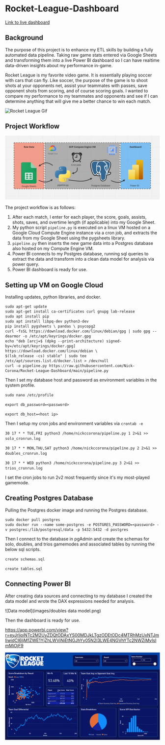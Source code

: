 # Rocket-League-Dashboard

[Link to live dashboard](https://app.powerbi.com/view?r=eyJrIjoiNTc2M2UyZDQtODAxYS00MDJkLTgzODEtODc4MTRhMzUxNTJmIiwidCI6IjM1ZWE1YjZhLWVjNjEtNGJhYy05N2I3LWE4NGVhYTc2NWZiMyIsImMiOjF9)
## Background
The purpose of this project is to enhance my ETL skills by building a fully automated data pipeline. 
Taking raw game stats entered via Google Sheets and transforming them into a live Power BI dashboard so I can have 
realtime data-driven insights about my performance in-game.

Rocket League is my favorite video game. It is essentially playing soccer with cars that can fly. Like soccer, the purpose 
of the game is to shoot shots at your opponents net, assist your teammates with passes, save opponent shots from scoring, 
and of course scoring goals. I wanted to compare my performance to my teammates and opponents and see if I can determine 
anything that will give me a better chance to win each match.


![Rocket League Gif](images/rocketleague.gif)

## Project Workflow
![Workflow diagram](images/Workflow%20Diagram.png)

The project workflow is as follows:
1. After each match, I enter for each player, the score, goals, assists, shots, saves, and overtime length (if applicable) 
into my Google Sheet.
2. My python script `pipeline.py` is executed on a linux VM hosted on a Google Cloud Compute Engine instance via a cron job, 
and extracts the data from my Google Sheet using the pygsheets library.
3. `pipeline.py` then inserts the new game data into a Postgres database also hosted on my Compute Engine VM.
4. Power BI connects to my Postgres database, running sql queries to extract the data and transform into a clean data model 
for analysis via power query.
5. Power BI dashboard is ready for use.

## Setting up VM on Google Cloud
Installing updates, python libraries, and docker.
```
sudo apt-get update
sudo apt-get install ca-certificates curl gnupg lab-release
sudo apt install pip
sudo apt install libpq-dev python3-dev
pip install pygsheets \ pandas \ psycopg2
curl -fsSL https://download.docker.com/linux/debian/gpg | sudo gpg --dearmor -o /etc/apt/keyrings/docker.gpg
echo "deb [arcj=$ (dpkg --print-architecture) signed-by=/etc/apt/keyrings/docker.gpg] https://download.docker.com/linux/debian \
$(lsb_release -cs) stable" | sudo tee /etc/apt/sources.list.d/docker.list > /dev/null
curl -o pipeline.py https://raw.githubusercontent.com/Nick-Corona/Rocket-League-Dashboard/main/pipeline.py
```
Then I set my database host and password as environment variables in the system profile.

`sudo nano /etc/profile`

`export db_password=<password>`

`export db_host=<host ip>`

Then I setup my cron jobs and environment variables via `crontab -e`

`30 17 * * TUE,FRI python3 /home/nickccorona/pipeline.py 1 2>&1 >> solo_cronrun.log`

`30 17 * * MON,THU,SAT python3 /home/nickccorona/pipeline.py 2 2>&1 >> doubles_cronrun.log`

`30 17 * * WED python3 /home/nickccorona/pipeline.py 3 2>&1 >> trios_cronrun.log`

I set the cron jobs to run 2v2 most frequently since it's my most-played gamemode.

## Creating Postgres Database
Pulling the Postgres docker image and running the Postgres database.

```
sudo docker pull postgres
sudo docker run --name some-postgres -e POSTGRES_PASSWORD=<password> -v postgres:/lib/postgresql/data -p 5432:5432 -d postgres
```

Then I connect to the database in pgAdmin and create the schemas for solo, doubles, and trios gamemodes and associated 
tables by running the below sql scripts.

`create schemas.sql`

`create tables.sql`

## Connecting Power BI
After creating data sources and connecting to my database I created the data model and wrote the DAX expressions needed for analysis.

![Data model](images/doubles data model.png)

Then the dashboard is ready for use.

https://app.powerbi.com/view?r=eyJrIjoiNTc2M2UyZDQtODAxYS00MDJkLTgzODEtODc4MTRhMzUxNTJmIiwidCI6IjM1ZWE1YjZhLWVjNjEtNGJhYy05N2I3LWE4NGVhYTc2NWZiMyIsImMiOjF9

![Dashboard](images/dashboard.png)
